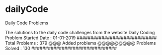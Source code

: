 # dailyCode
Daily Code Problems


The solutions to the daily code challenges from the website Daily Coding Problem
Started Date : 01-01-2019
#############################
Total Problems : 379
@@@ Added problems  @@@@@@@@@
Problems  Solved : 130
###############################
